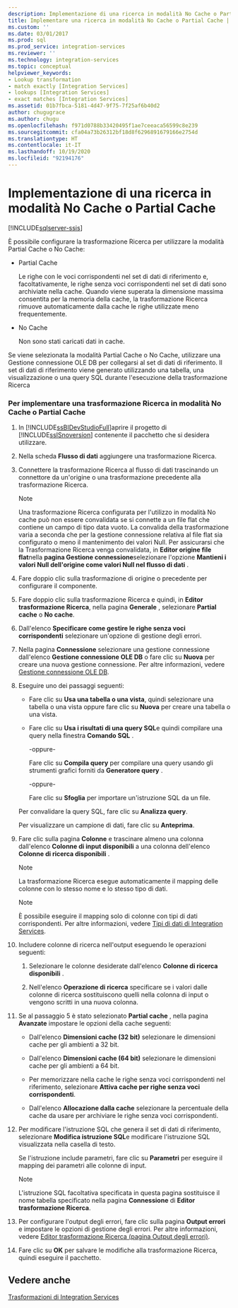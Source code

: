 ```yaml
---
description: Implementazione di una ricerca in modalità No Cache o Partial Cache
title: Implementare una ricerca in modalità No Cache o Partial Cache | Microsoft Docs
ms.custom: ''
ms.date: 03/01/2017
ms.prod: sql
ms.prod_service: integration-services
ms.reviewer: ''
ms.technology: integration-services
ms.topic: conceptual
helpviewer_keywords:
- Lookup transformation
- match exactly [Integration Services]
- lookups [Integration Services]
- exact matches [Integration Services]
ms.assetid: 01b7fbca-5181-4d47-9f75-7f25af6b40d2
author: chugugrace
ms.author: chugu
ms.openlocfilehash: f971d0788b33420495f1ae7ceeaca56599c8e239
ms.sourcegitcommit: cfa04a73b26312bf18d8f6296891679166e2754d
ms.translationtype: HT
ms.contentlocale: it-IT
ms.lasthandoff: 10/19/2020
ms.locfileid: "92194176"
---
```

# <a name="implement-a-lookup-in-no-cache-or-partial-cache-mode"></a>Implementazione di una ricerca in modalità No Cache o Partial Cache

[!INCLUDE[sqlserver-ssis](../../../includes/applies-to-version/sqlserver-ssis.md)]


  È possibile configurare la trasformazione Ricerca per utilizzare la modalità Partial Cache o No Cache:  
  
-   Partial Cache  
  
     Le righe con le voci corrispondenti nel set di dati di riferimento e, facoltativamente, le righe senza voci corrispondenti nel set di dati sono archiviate nella cache. Quando viene superata la dimensione massima consentita per la memoria della cache, la trasformazione Ricerca rimuove automaticamente dalla cache le righe utilizzate meno frequentemente.  
  
-   No Cache  
  
     Non sono stati caricati dati in cache.  
  
 Se viene selezionata la modalità Partial Cache o No Cache, utilizzare una Gestione connessione OLE DB per collegarsi al set di dati di riferimento. Il set di dati di riferimento viene generato utilizzando una tabella, una visualizzazione o una query SQL durante l'esecuzione della trasformazione Ricerca  
  
### <a name="to-implement-a-lookup-transformation-in-no-cache-or-partial-cache-mode"></a>Per implementare una trasformazione Ricerca in modalità No Cache o Partial Cache  
  
1.  In [!INCLUDE[ssBIDevStudioFull](../../../includes/ssbidevstudiofull-md.md)]aprire il progetto di [!INCLUDE[ssISnoversion](../../../includes/ssisnoversion-md.md)] contenente il pacchetto che si desidera utilizzare.  
  
2.  Nella scheda **Flusso di dati** aggiungere una trasformazione Ricerca.  
  
3.  Connettere la trasformazione Ricerca al flusso di dati trascinando un connettore da un'origine o una trasformazione precedente alla trasformazione Ricerca.  
  
    > [!NOTE]  
    >  Una trasformazione Ricerca configurata per l'utilizzo in modalità No cache può non essere convalidata se si connette a un file flat che contiene un campo di tipo data vuoto. La convalida della trasformazione varia a seconda che per la gestione connessione relativa al file flat sia configurato o meno il mantenimento dei valori Null. Per assicurarsi che la Trasformazione Ricerca venga convalidata, in **Editor origine file flat**nella **pagina Gestione connessione**selezionare l'opzione **Mantieni i valori Null dell'origine come valori Null nel flusso di dati** .  
  
4.  Fare doppio clic sulla trasformazione di origine o precedente per configurare il componente.  
  
5.  Fare doppio clic sulla trasformazione Ricerca e quindi, in **Editor trasformazione Ricerca**, nella pagina **Generale** , selezionare **Partial cache** o **No cache**.  
  
6.  Dall'elenco **Specificare come gestire le righe senza voci corrispondenti** selezionare un'opzione di gestione degli errori.  
  
7.  Nella pagina **Connessione** selezionare una gestione connessione dall'elenco **Gestione connessione OLE DB** o fare clic su **Nuova** per creare una nuova gestione connessione. Per altre informazioni, vedere [Gestione connessione OLE DB](../../../integration-services/connection-manager/ole-db-connection-manager.md).  
  
8.  Eseguire uno dei passaggi seguenti:  
  
    -   Fare clic su **Usa una tabella o una vista**, quindi selezionare una tabella o una vista oppure fare clic su **Nuova** per creare una tabella o una vista.  
  
    -   Fare clic su **Usa i risultati di una query SQL**e quindi compilare una query nella finestra **Comando SQL** .  
  
         -oppure-  
  
         Fare clic su **Compila query** per compilare una query usando gli strumenti grafici forniti da **Generatore query** .  
  
         -oppure-  
  
         Fare clic su **Sfoglia** per importare un'istruzione SQL da un file.  
  
     Per convalidare la query SQL, fare clic su **Analizza query**.  
  
     Per visualizzare un campione di dati, fare clic su **Anteprima**.  
  
9. Fare clic sulla pagina **Colonne** e trascinare almeno una colonna dall'elenco **Colonne di input disponibili** a una colonna dell'elenco **Colonne di ricerca disponibili** .  
  
    > [!NOTE]  
    >  La trasformazione Ricerca esegue automaticamente il mapping delle colonne con lo stesso nome e lo stesso tipo di dati.  
  
    > [!NOTE]  
    >  È possibile eseguire il mapping solo di colonne con tipi di dati corrispondenti. Per altre informazioni, vedere [Tipi di dati di Integration Services](../../../integration-services/data-flow/integration-services-data-types.md).  
  
10. Includere colonne di ricerca nell'output eseguendo le operazioni seguenti:  
  
    1.  Selezionare le colonne desiderate dall'elenco **Colonne di ricerca disponibili** .  
  
    2.  Nell'elenco **Operazione di ricerca** specificare se i valori dalle colonne di ricerca sostituiscono quelli nella colonna di input o vengono scritti in una nuova colonna.  
  
11. Se al passaggio 5 è stato selezionato **Partial cache** , nella pagina **Avanzate** impostare le opzioni della cache seguenti:  
  
    -   Dall'elenco **Dimensioni cache (32 bit)** selezionare le dimensioni cache per gli ambienti a 32 bit.  
  
    -   Dall'elenco **Dimensioni cache (64 bit)** selezionare le dimensioni cache per gli ambienti a 64 bit.  
  
    -   Per memorizzare nella cache le righe senza voci corrispondenti nel riferimento, selezionare **Attiva cache per righe senza voci corrispondenti**.  
  
    -   Dall'elenco **Allocazione dalla cache** selezionare la percentuale della cache da usare per archiviare le righe senza voci corrispondenti.  
  
12. Per modificare l'istruzione SQL che genera il set di dati di riferimento, selezionare **Modifica istruzione SQL**e modificare l'istruzione SQL visualizzata nella casella di testo.  
  
     Se l'istruzione include parametri, fare clic su **Parametri** per eseguire il mapping dei parametri alle colonne di input.  
  
    > [!NOTE]  
    >  L'istruzione SQL facoltativa specificata in questa pagina sostituisce il nome tabella specificato nella pagina **Connessione** di **Editor trasformazione Ricerca**.  
  
13. Per configurare l'output degli errori, fare clic sulla pagina **Output errori** e impostare le opzioni di gestione degli errori. Per altre informazioni, vedere [Editor trasformazione Ricerca &#40;pagina Output degli errori&#41;](./lookup-transformation.md).  
  
14. Fare clic su **OK** per salvare le modifiche alla trasformazione Ricerca, quindi eseguire il pacchetto.  
  
## <a name="see-also"></a>Vedere anche  
 [Trasformazioni di Integration Services](../../../integration-services/data-flow/transformations/integration-services-transformations.md)  
  

